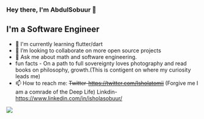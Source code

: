 ### Hey there, I'm AbdulSobuur 👋

## I'm a Software Engineer

- 🔭 I'm currently learning flutter/dart
- 👯 I’m looking to collaborate on more open source projects
-  💬 Ask me about math and software engineering.
-  fun facts - On a path to full sovereignty loves photography and read books on philosophy, growth.(This is contigent on where my curiosity leads me)
- 📫 How to reach me: ~~Twitter-https://twitter.com/Isholatomii~~ (Forgive me I am a comrade of the Deep Life) Linkdin-https://www.linkedin.com/in/isholasobuur/

<img src= "https://github-readme-stats.vercel.app/api?username=t-bolt&&show_icons=true&title_color=ffffff&icon_color=bb2acf&text_color=daf7dc&bg_color=808080">
